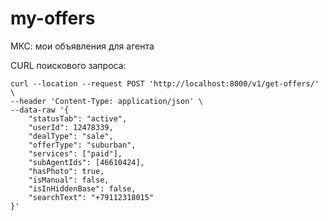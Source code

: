 # my-offers
МКС: мои объявления для агента

CURL поискового запроса:
```
curl --location --request POST 'http://localhost:8000/v1/get-offers/' \
--header 'Content-Type: application/json' \
--data-raw '{
	"statusTab": "active",
	"userId": 12478339,
	"dealType": "sale",
	"offerType": "suburban",
	"services": ["paid"],
	"subAgentIds": [46610424],
	"hasPhoto": true,
	"isManual": false,
	"isInHiddenBase": false,
	"searchText": "+79112318015"
}'
```
